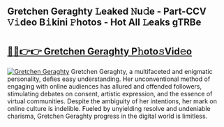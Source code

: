 ## Gretchen Geraghty 𝙻eaked 𝙽u𝚍e - Part-CCV 𝚅𝚒deo B𝚒kini 𝙿hotos - Hot All 𝙻eaks gTRBe

# <h2><a href="http://ld51fw.urlbe.top/?page=Gretchen+Geraghty">🔗🔗👉👉 Gretchen Geraghty P𝚑oto𝚜Vid𝚎o</a></h2>

[![Gretchen Geraghty](https://i.imgur.com/eBuTRDB.gif)](http://ld51fw.urlbe.top/?page=Gretchen+Geraghty)
Gretchen Geraghty, a multifaceted and enigmatic personality, defies easy understanding. Her unconventional method of engaging with online audiences has allured and offended followers, stimulating debates on consent, artistic expression, and the essence of virtual communities. Despite the ambiguity of her intentions, her mark on online culture is indelible. Fueled by unyielding resolve and undeniable charisma, Gretchen Geraghty progress in the digital world is limitless.
